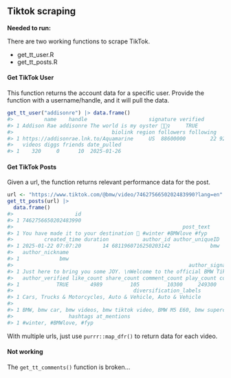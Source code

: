 
<!-- README.md is generated from README.Rmd. Please edit that file -->

## Tiktok scraping

**Needed to run:**

There are two working functions to scrape TikTok.

- get_tt_user.R
- get_tt_posts.R

#### Get TikTok User

This function returns the account data for a specific user. Provide the
function with a username/handle, and it will pull the data.

``` r
get_tt_user("addisonre") |> data.frame()
#>          name    handle                    signature verified
#> 1 Addison Rae addisonre The world is my oyster 🧜🏼‍♀️     TRUE
#>                                biolink region followers following    hearts
#> 1 https://addisonrae.lnk.to/Aquamarine     US  88600000        22 926500000
#>   videos diggs friends date_pulled
#> 1    320     0      10  2025-01-26
```

#### Get TikTok Posts

Given a url, the function returns relevant performance data for the
post.

``` r
url <- "https://www.tiktok.com/@bmw/video/7462756650202483990?lang=en"
get_tt_posts(url) |> 
  data.frame()
#>                    id
#> 1 7462756650202483990
#>                                                       post_text
#> 1 You have made it to your destination 📍 #winter #BMWlove #fyp
#>          created_time duration           author_id author_uniqueID
#> 1 2025-01-22 07:07:20       14 6811960716250203142             bmw
#>   author_nickname
#> 1             bmw
#>                                                         author_signature
#> 1 Just here to bring you some JOY. \nWelcome to the official BMW TikTok.
#>   author_verified like_count share_count comment_count play_count collect_count
#> 1            TRUE       4989         105         10300     249300           373
#>                                       diversification_labels
#> 1 Cars, Trucks & Motorcycles, Auto & Vehicle, Auto & Vehicle
#>                                                                                                                                                  suggested_words
#> 1 BMW, bmw car, bmw videos, bmw tiktok video, BMW M5 E60, bmw supercar, luxury car brand bmw, bmw goes over a hill video, BMW Electric Car, BMW Motorcycle Edits
#>                  hashtags at_mentions
#> 1 #winter, #BMWlove, #fyp
```

With multiple urls, just use `purrr::map_dfr()` to return data for each
video.

#### Not working

The `get_tt_comments()` function is broken…
